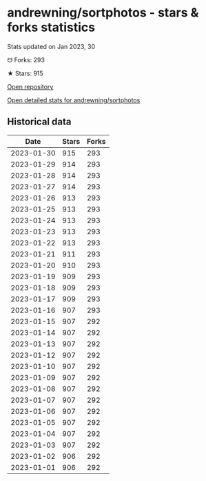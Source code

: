 # andrewning/sortphotos - stars & forks statistics

Stats updated on Jan 2023, 30

☋ Forks: 293

★ Stars: 915

[Open repository](https://github.com/andrewning/sortphotos)

[Open detailed stats for andrewning/sortphotos](https://reviewgithub.com/rep/andrewning/sortphotos)

## Historical data
| Date | Stars | Forks |
|------|-------|-------|
| 2023-01-30 | 915 | 293 | 
| 2023-01-29 | 914 | 293 | 
| 2023-01-28 | 914 | 293 | 
| 2023-01-27 | 914 | 293 | 
| 2023-01-26 | 913 | 293 | 
| 2023-01-25 | 913 | 293 | 
| 2023-01-24 | 913 | 293 | 
| 2023-01-23 | 913 | 293 | 
| 2023-01-22 | 913 | 293 | 
| 2023-01-21 | 911 | 293 | 
| 2023-01-20 | 910 | 293 | 
| 2023-01-19 | 909 | 293 | 
| 2023-01-18 | 909 | 293 | 
| 2023-01-17 | 909 | 293 | 
| 2023-01-16 | 907 | 293 | 
| 2023-01-15 | 907 | 292 | 
| 2023-01-14 | 907 | 292 | 
| 2023-01-13 | 907 | 292 | 
| 2023-01-12 | 907 | 292 | 
| 2023-01-10 | 907 | 292 | 
| 2023-01-09 | 907 | 292 | 
| 2023-01-08 | 907 | 292 | 
| 2023-01-07 | 907 | 292 | 
| 2023-01-06 | 907 | 292 | 
| 2023-01-05 | 907 | 292 | 
| 2023-01-04 | 907 | 292 | 
| 2023-01-03 | 907 | 292 | 
| 2023-01-02 | 906 | 292 | 
| 2023-01-01 | 906 | 292 | 

